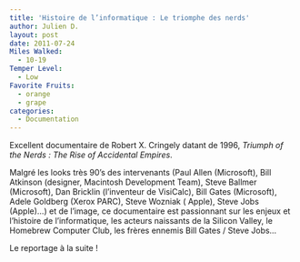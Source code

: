 ```yaml
---
title: 'Histoire de l’informatique : Le triomphe des nerds'
author: Julien D.
layout: post
date: 2011-07-24
Miles Walked:
  - 10-19
Temper Level:
  - Low
Favorite Fruits:
  - orange
  - grape
categories:
  - Documentation
---
```

Excellent documentaire de Robert X. Cringely datant de 1996, _Triumph of the Nerds : The Rise of Accidental Empires_.

Malgré les looks très 90&rsquo;s des intervenants (Paul Allen (Microsoft), Bill Atkinson (designer, Macintosh Development Team), Steve Ballmer (Microsoft), Dan Bricklin (l&rsquo;inventeur de VisiCalc), Bill Gates (Microsoft), Adele Goldberg (Xerox PARC), Steve Wozniak ( Apple), Steve Jobs (Apple)&#8230;) et de l&rsquo;image, ce documentaire est passionnant sur les enjeux et l&rsquo;histoire de l&rsquo;informatique, les acteurs naissants de la Silicon Valley, le Homebrew Computer Club, les frères ennemis Bill Gates / Steve Jobs&#8230;

Le reportage à la suite !

<!--more-->
